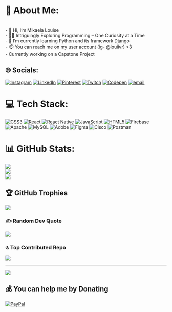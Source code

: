 # 💫 About Me:
<br>- 👋 Hi, I’m Mikaela Louise<br>- 👩‍💻 Intriguingly Exploring Programming – One Curiosity at a Time<br>- 🌱 I’m currently learning Python and its framework Django<br>- 📫 You can reach me on my user account  (ig- @louiivr) <3<br>- Currently working on a Capstone Project<br>


## 🌐 Socials:
[![Instagram](https://img.shields.io/badge/Instagram-%23E4405F.svg?logo=Instagram&logoColor=white)](https://instagram.com/louihv) [![LinkedIn](https://img.shields.io/badge/LinkedIn-%230077B5.svg?logo=linkedin&logoColor=white)](https://linkedin.com/in/mikaelalouisegarao) [![Pinterest](https://img.shields.io/badge/Pinterest-%23E60023.svg?logo=Pinterest&logoColor=white)](https://pinterest.com/louihv) [![Twitch](https://img.shields.io/badge/Twitch-%239146FF.svg?logo=Twitch&logoColor=white)](https://twitch.tv/louihv) [![Codepen](https://img.shields.io/badge/Codepen-000000?logo=codepen&logoColor=white)](https://codepen.io/louihv) [![email](https://img.shields.io/badge/Email-D14836?logo=gmail&logoColor=white)](mailto:mikaelalouisegarao@gmail.com) 

# 💻 Tech Stack:
![CSS3](https://img.shields.io/badge/css3-%231572B6.svg?style=for-the-badge&logo=css3&logoColor=white) ![React](https://img.shields.io/badge/react-%2320232a.svg?style=for-the-badge&logo=react&logoColor=%2361DAFB) ![React Native](https://img.shields.io/badge/react_native-%2320232a.svg?style=for-the-badge&logo=react&logoColor=%2361DAFB) ![JavaScript](https://img.shields.io/badge/javascript-%23323330.svg?style=for-the-badge&logo=javascript&logoColor=%23F7DF1E) ![HTML5](https://img.shields.io/badge/html5-%23E34F26.svg?style=for-the-badge&logo=html5&logoColor=white) ![Firebase](https://img.shields.io/badge/firebase-%23039BE5.svg?style=for-the-badge&logo=firebase) ![Apache](https://img.shields.io/badge/apache-%23D42029.svg?style=for-the-badge&logo=apache&logoColor=white) ![MySQL](https://img.shields.io/badge/mysql-4479A1.svg?style=for-the-badge&logo=mysql&logoColor=white) ![Adobe](https://img.shields.io/badge/adobe-%23FF0000.svg?style=for-the-badge&logo=adobe&logoColor=white) ![Figma](https://img.shields.io/badge/figma-%23F24E1E.svg?style=for-the-badge&logo=figma&logoColor=white) ![Cisco](https://img.shields.io/badge/cisco-%23049fd9.svg?style=for-the-badge&logo=cisco&logoColor=black) ![Postman](https://img.shields.io/badge/Postman-FF6C37?style=for-the-badge&logo=postman&logoColor=white)
# 📊 GitHub Stats:
![](https://github-readme-stats.vercel.app/api?username=louihv&theme=dark&hide_border=false&include_all_commits=false&count_private=true)<br/>
![](https://nirzak-streak-stats.vercel.app/?user=louihv&theme=dark&hide_border=false)<br/>
![](https://github-readme-stats.vercel.app/api/top-langs/?username=louihv&theme=dark&hide_border=false&include_all_commits=false&count_private=true&layout=compact)

## 🏆 GitHub Trophies
![](https://github-profile-trophy.vercel.app/?username=louihv&theme=onedark&no-frame=false&no-bg=true&margin-w=4)

### ✍️ Random Dev Quote
![](https://quotes-github-readme.vercel.app/api?type=horizontal&theme=radical)

### 🔝 Top Contributed Repo
![](https://github-contributor-stats.vercel.app/api?username=louihv&limit=5&theme=dark&combine_all_yearly_contributions=true)

---
[![](https://visitcount.itsvg.in/api?id=louihv&icon=0&color=1)](https://visitcount.itsvg.in)

  ## 💰 You can help me by Donating
  [![PayPal](https://img.shields.io/badge/PayPal-00457C?style=for-the-badge&logo=paypal&logoColor=white)](https://paypal.me/Mikaelalouisegarao) 

  
<!-- Proudly created with GPRM ( https://gprm.itsvg.in ) -->
